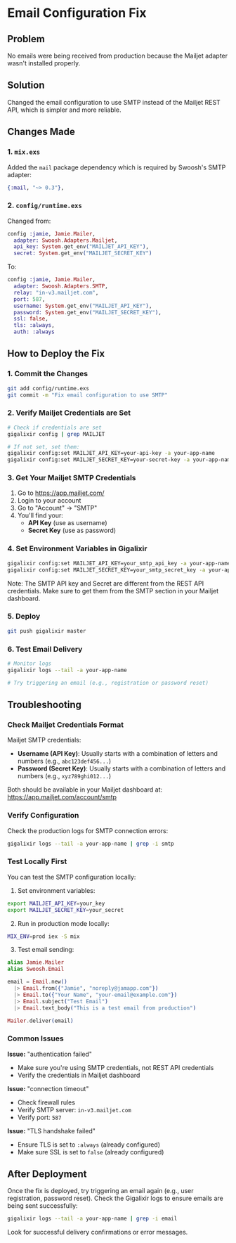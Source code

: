 # Email Configuration Fix

## Problem
No emails were being received from production because the Mailjet adapter wasn't installed properly.

## Solution
Changed the email configuration to use SMTP instead of the Mailjet REST API, which is simpler and more reliable.

## Changes Made

### 1. `mix.exs`
Added the `mail` package dependency which is required by Swoosh's SMTP adapter:
```elixir
{:mail, "~> 0.3"},
```

### 2. `config/runtime.exs`
Changed from:
```elixir
config :jamie, Jamie.Mailer,
  adapter: Swoosh.Adapters.Mailjet,
  api_key: System.get_env("MAILJET_API_KEY"),
  secret: System.get_env("MAILJET_SECRET_KEY")
```

To:
```elixir
config :jamie, Jamie.Mailer,
  adapter: Swoosh.Adapters.SMTP,
  relay: "in-v3.mailjet.com",
  port: 587,
  username: System.get_env("MAILJET_API_KEY"),
  password: System.get_env("MAILJET_SECRET_KEY"),
  ssl: false,
  tls: :always,
  auth: :always
```

## How to Deploy the Fix

### 1. Commit the Changes
```bash
git add config/runtime.exs
git commit -m "Fix email configuration to use SMTP"
```

### 2. Verify Mailjet Credentials are Set
```bash
# Check if credentials are set
gigalixir config | grep MAILJET

# If not set, set them:
gigalixir config:set MAILJET_API_KEY=your-api-key -a your-app-name
gigalixir config:set MAILJET_SECRET_KEY=your-secret-key -a your-app-name
```

### 3. Get Your Mailjet SMTP Credentials

1. Go to https://app.mailjet.com/
2. Login to your account
3. Go to "Account" → "SMTP" 
4. You'll find your:
   - **API Key** (use as username)
   - **Secret Key** (use as password)

### 4. Set Environment Variables in Gigalixir

```bash
gigalixir config:set MAILJET_API_KEY=your_smtp_api_key -a your-app-name
gigalixir config:set MAILJET_SECRET_KEY=your_smtp_secret_key -a your-app-name
```

Note: The SMTP API key and Secret are different from the REST API credentials. Make sure to get them from the SMTP section in your Mailjet dashboard.

### 5. Deploy
```bash
git push gigalixir master
```

### 6. Test Email Delivery
```bash
# Monitor logs
gigalixir logs --tail -a your-app-name

# Try triggering an email (e.g., registration or password reset)
```

## Troubleshooting

### Check Mailjet Credentials Format

Mailjet SMTP credentials:
- **Username (API Key)**: Usually starts with a combination of letters and numbers (e.g., `abc123def456...`)
- **Password (Secret Key)**: Usually starts with a combination of letters and numbers (e.g., `xyz789ghi012...`)

Both should be available in your Mailjet dashboard at:
https://app.mailjet.com/account/smtp

### Verify Configuration

Check the production logs for SMTP connection errors:
```bash
gigalixir logs --tail -a your-app-name | grep -i smtp
```

### Test Locally First

You can test the SMTP configuration locally:

1. Set environment variables:
```bash
export MAILJET_API_KEY=your_key
export MAILJET_SECRET_KEY=your_secret
```

2. Run in production mode locally:
```bash
MIX_ENV=prod iex -S mix
```

3. Test email sending:
```elixir
alias Jamie.Mailer
alias Swoosh.Email

email = Email.new()
  |> Email.from({"Jamie", "noreply@jamapp.com"})
  |> Email.to({"Your Name", "your-email@example.com"})
  |> Email.subject("Test Email")
  |> Email.text_body("This is a test email from production")

Mailer.deliver(email)
```

### Common Issues

**Issue:** "authentication failed"
- Make sure you're using SMTP credentials, not REST API credentials
- Verify the credentials in Mailjet dashboard

**Issue:** "connection timeout"
- Check firewall rules
- Verify SMTP server: `in-v3.mailjet.com`
- Verify port: `587`

**Issue:** "TLS handshake failed"
- Ensure TLS is set to `:always` (already configured)
- Make sure SSL is set to `false` (already configured)

## After Deployment

Once the fix is deployed, try triggering an email again (e.g., user registration, password reset). Check the Gigalixir logs to ensure emails are being sent successfully:

```bash
gigalixir logs --tail -a your-app-name | grep -i email
```

Look for successful delivery confirmations or error messages.

